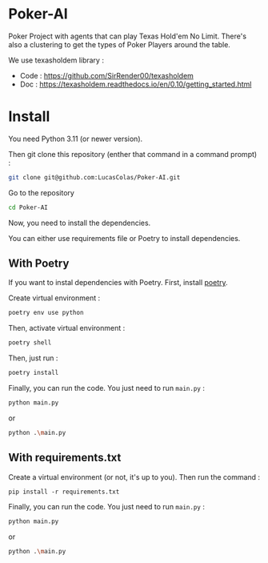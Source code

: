 # Poker-AI

Poker Project with agents that can play Texas Hold'em No Limit.
There's also a clustering to get the types of Poker Players around the table.

We use texasholdem library :
* Code : https://github.com/SirRender00/texasholdem
* Doc : https://texasholdem.readthedocs.io/en/0.10/getting_started.html

# Install

You need Python 3.11 (or newer version).

Then git clone this repository (enther that command in a command prompt) : 

```bash
git clone git@github.com:LucasColas/Poker-AI.git
```

Go to the repository

```bash
cd Poker-AI
```

Now, you need to install the dependencies. 

You can either use requirements file or Poetry to install dependencies. 

## With Poetry
If you want to instal dependencies with Poetry. First, install [poetry](https://python-poetry.org/).

Create virtual environment :
```bash
poetry env use python
```

Then, activate virtual environment : 
```bash
poetry shell
```

Then, just run : 
```bash
poetry install
```



Finally, you can run the code.
You just need to run `main.py` :
```bash
python main.py
```
or 
```bash
python .\main.py
```

## With requirements.txt
Create a virtual environment (or not, it's up to you).
Then run the command : 
```
pip install -r requirements.txt
```

Finally, you can run the code.
You just need to run `main.py` :
```bash
python main.py
```
or 
```bash
python .\main.py
```

